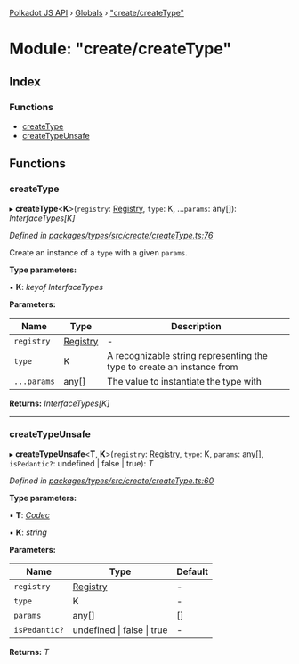 [Polkadot JS API](../README.md) › [Globals](../globals.md) › ["create/createType"](_create_createtype_.md)

# Module: "create/createType"

## Index

### Functions

* [createType](_create_createtype_.md#createtype)
* [createTypeUnsafe](_create_createtype_.md#createtypeunsafe)

## Functions

###  createType

▸ **createType**<**K**>(`registry`: [Registry](../interfaces/_types_registry_.registry.md), `type`: K, ...`params`: any[]): *InterfaceTypes[K]*

*Defined in [packages/types/src/create/createType.ts:76](https://github.com/polkadot-js/api/blob/102a06b0f2/packages/types/src/create/createType.ts#L76)*

Create an instance of a `type` with a given `params`.

**Type parameters:**

▪ **K**: *keyof InterfaceTypes*

**Parameters:**

Name | Type | Description |
------ | ------ | ------ |
`registry` | [Registry](../interfaces/_types_registry_.registry.md) | - |
`type` | K | A recognizable string representing the type to create an instance from |
`...params` | any[] | The value to instantiate the type with  |

**Returns:** *InterfaceTypes[K]*

___

###  createTypeUnsafe

▸ **createTypeUnsafe**<**T**, **K**>(`registry`: [Registry](../interfaces/_types_registry_.registry.md), `type`: K, `params`: any[], `isPedantic?`: undefined | false | true): *T*

*Defined in [packages/types/src/create/createType.ts:60](https://github.com/polkadot-js/api/blob/102a06b0f2/packages/types/src/create/createType.ts#L60)*

**Type parameters:**

▪ **T**: *[Codec](../interfaces/_types_codec_.codec.md)*

▪ **K**: *string*

**Parameters:**

Name | Type | Default |
------ | ------ | ------ |
`registry` | [Registry](../interfaces/_types_registry_.registry.md) | - |
`type` | K | - |
`params` | any[] | [] |
`isPedantic?` | undefined &#124; false &#124; true | - |

**Returns:** *T*
